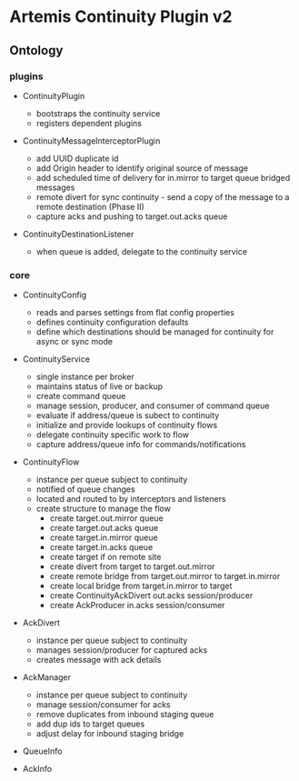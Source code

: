 # Artemis Continuity Plugin v2

## Ontology

### plugins

- ContinuityPlugin
  - bootstraps the continuity service
  - registers dependent plugins

- ContinuityMessageInterceptorPlugin
  - add UUID duplicate id
  - add Origin header to identify original source of message
  - add scheduled time of delivery for in.mirror to target queue bridged messages
  - remote divert for sync continuity - send a copy of the message to a remote destination (Phase II)
  - capture acks and pushing to target.out.acks queue

- ContinuityDestinationListener
  - when queue is added, delegate to the continuity service

### core

- ContinuityConfig
  - reads and parses settings from flat config properties
  - defines continuity configuration defaults
  - define which destinations should be managed for continuity for async or sync mode

- ContinuityService
  - single instance per broker
  - maintains status of live or backup
  - create command queue
  - manage session, producer, and consumer of command queue
  - evaluate if address/queue is subect to continuity
  - initialize and provide lookups of continuity flows
  - delegate continuity specific work to flow
  - capture address/queue info for commands/notifications

- ContinuityFlow
  - instance per queue subject to continuity
  - notified of queue changes
  - located and routed to by interceptors and listeners
  - create structure to manage the flow
    - create target.out.mirror queue
    - create target.out.acks queue
    - create target.in.mirror queue
    - create target.in.acks queue
    - create target if on remote site
    - create divert from target to target.out.mirror  
    - create remote bridge from target.out.mirror to target.in.mirror
    - create local bridge from target.in.mirror to target
    - create ContinuityAckDivert out.acks session/producer
    - create AckProducer in.acks session/consumer

- AckDivert
  - instance per queue subject to continuity
  - manages session/producer for captured acks
  - creates message with ack details

- AckManager
  - instance per queue subject to continuity
  - manage session/consumer for acks
  - remove duplicates from inbound staging queue
  - add dup ids to target queues
  - adjust delay for inbound staging bridge

- QueueInfo
- AckInfo
